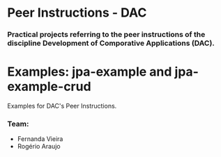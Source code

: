 # Peer Instructions - DAC
### Practical projects referring to the peer instructions of the discipline Development of Comporative Applications (DAC).

# Examples: jpa-example and jpa-example-crud
Examples for DAC's Peer Instructions.

### Team:
* Fernanda Vieira
* Rogério Araujo
